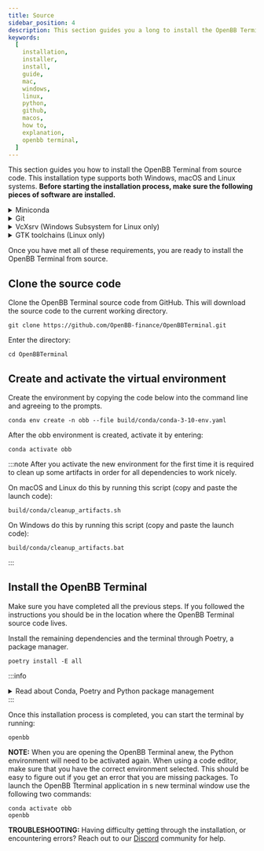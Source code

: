 ```yaml
---
title: Source
sidebar_position: 4
description: This section guides you a long to install the OpenBB Terminal via Python. This installation type supports both Windows and Unix systems (Linux + MacOS).
keywords:
  [
    installation,
    installer,
    install,
    guide,
    mac,
    windows,
    linux,
    python,
    github,
    macos,
    how to,
    explanation,
    openbb terminal,
  ]
---
```


<!-- markdownlint-disable MD012 MD031 MD033 -->

This section guides you how to install the OpenBB Terminal from source code. This installation type supports both Windows, macOS and Linux systems. **Before starting the installation process, make sure the following pieces of software are installed.**

<details><summary>Miniconda</summary>
Miniconda is a Python environment and package manager. It is required for installing certain dependencies.

Go [here](https://docs.conda.io/en/latest/miniconda.html#latest-miniconda-installer-links) to find the download for your operating system or use the links below:

- Apple-Silicon Systems: [Miniconda for MacOS](https://repo.anaconda.com/miniconda/Miniconda3-latest-MacOSX-arm64.pkg)
- Intel-based Mac Systems: [Miniconda for MacOS](https://repo.anaconda.com/miniconda/Miniconda3-latest-MacOSX-x86_64.sh)
- Linux and WSL Systems: [Miniconda for Linux](https://repo.anaconda.com/miniconda/Miniconda3-latest-Linux-x86_64.sh)
- Raspberry PI Systems: [Miniconda for Raspberry PI](https://repo.anaconda.com/miniconda/Miniconda3-latest-Linux-aarch64.sh)
- Windows Systems: [Miniconda for Windows](https://repo.anaconda.com/miniconda/Miniconda3-latest-Windows-x86_64.exe)

To verify if Miniconda is installed on your system, open the command line and run the following command:

```shell
conda --version
```

If Miniconda is installed, you should see the version number displayed, for example:

```shell
conda 23.1.0
```

**NOTE for Apple Silicon Users:** Install Rosetta from the command line: `softwareupdate --install-rosetta`

**NOTE for Windows users:** Install/update Microsoft C++ Build Tools from [here](https://visualstudio.microsoft.com/visual-cpp-build-tools/).

</details>

<details><summary>Git</summary>

To check if you have Git installed, open the command line and run the following command:

```shell
git --version
```

You should see something like this:

```shell
git version 2.31.1
```

If you do not have git installed, install it from `conda` by running:

```shell
conda install -c anaconda git
```

Or follow the instructions [here](https://git-scm.com/book/en/v2/Getting-Started-Installing-Git) to install it.

</details>

<details><summary>VcXsrv (Windows Subsystem for Linux only)</summary>

Since a WSL installation is headless by default (i.e., there is only access to a terminal running a Linux distribution) there are additional steps required to display visualizations. A more detailed tutorial is found, [here](https://medium.com/@shaoyenyu/make-matplotlib-works-correctly-with-x-server-in-wsl2-9d9928b4e36a).

- Dynamically export the DISPLAY environment variable in WSL2:

```shell
# add to the end of ~/.bashrc file
export DISPLAY=$(cat /etc/resolv.conf | grep nameserver | awk '{print $2}'):0
# source the file
source ~/.bashrc
```

- Download and install [VcXsrv](https://sourceforge.net/projects/vcxsrv/)
- When running the program is important to check "Disable access control"

After this, `VcXsrv` should be running successfully, and the machine is ready to proceed with the terminal installation.

Alternatives to `VcXsrv` include:

- [GWSL](https://opticos.github.io/gwsl/)
- [Xming](https://xming.en.softonic.com/)
- [Wayland](https://wayland.freedesktop.org/docs/html/)

</details>

<details><summary>GTK toolchains (Linux only)</summary>

GTK is a window extension that is used to display interactive charts and tables. (`pywry`) requires that you install certain dependencies
based on the Linux distribution that you are using.

<details>
<summary>Debian-based / Ubuntu / Mint</summary>

```shell
sudo apt install libwebkit2gtk-4.0-dev
```

</details>

<details>
<summary>Arch Linux / Manjaro</summary>

```shell
sudo pacman -S webkit2gtk-4.0
```

</details>

<details>
<summary>Fedora</summary>

```shell
sudo dnf install gtk3-devel webkit2gtk4.0-devel
```

</details>

</details>

Once you have met all of these requirements, you are ready to install the OpenBB Terminal from source.

## Clone the source code

Clone the OpenBB Terminal source code from GitHub. This will download the source code to the current working directory.

```console
git clone https://github.com/OpenBB-finance/OpenBBTerminal.git
```

Enter the directory:

```console
cd OpenBBTerminal
```

## Create and activate the virtual environment

Create the environment by copying the code below into the command line and agreeing to the prompts.

```shell
conda env create -n obb --file build/conda/conda-3-10-env.yaml
```

After the obb environment is created, activate it by entering:

```shell
conda activate obb
```

:::note
After you activate the new environment for the first time it is required to clean up some artifacts in order for all dependencies to work nicely.

On macOS and Linux do this by running this script (copy and paste the launch code):

```shell
build/conda/cleanup_artifacts.sh
```

On Windows do this by running this script (copy and paste the launch code):

```shell
build/conda/cleanup_artifacts.bat
```

:::

## Install the OpenBB Terminal

Make sure you have completed all the previous steps. If you followed the instructions you should be in the location where the OpenBB Terminal source code lives.

Install the remaining dependencies and the terminal through Poetry, a package manager.

```shell
poetry install -E all
```
:::info
<details><summary>Read about Conda, Poetry and Python package management</summary>

For the best user experience we advise using `conda` and `poetry` for environment setup and dependency management. Conda ships binaries for packages like `numpy` so these dependencies are not built from source locally by `pip`. Poetry solves the dependency tree in a way that the dependencies of dependencies of dependencies use versions that are compatible with each other.

For `Conda` environments, the `build/conda` folder contains multiple `.yaml` configuration files to choose from.

When using other python distributions we highly recommend a virtual environment like `virtualenv` or `pyenv` for installing the terminal dependency libraries.

For people who prefer using "vanilla" `pip` the requirements files are found in the project root:

- `requirements.txt` list main dependencies
- `requirements-full.txt` list all the dependencies including Machine Learning and Portfolio Optimization libraries and dependencies for developers

They can be installed with `pip`:

```shell
pip install -r requirements.txt
```

The dependency tree is solved by poetry.

Note: The libraries specified in the requirements files have been tested and work for the purpose of this project, however, these may be older versions. Hence, it is recommended for the user to set up a python virtual environment prior to installing these. This allows to keep dependencies required by different projects in separate places.

After installing the requirements you can install the terminal with:

```shell
pip install .
```

</details>
:::

Once this installation process is completed, you can start the terminal by running:

```shell
openbb
```

**NOTE:** When you are opening the OpenBB Terminal anew, the Python environment will need to be activated again. When using a code editor, make sure that you have the correct environment selected. This should be easy to figure out if you get an error that you are missing packages. To launch the OpenBB Tterminal application in s new terminal window use the following two commands:

```shell
conda activate obb
openbb
```

**TROUBLESHOOTING:** Having difficulty getting through the installation, or encountering errors? Reach out to our [Discord](https://discord.gg/Up2QGbMKHY) community for help.
